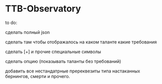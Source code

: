 # TTB-Observatory

to do:

сделать полный json

сделать там чтобы отображалось на каком таланте какие требования

сделать [+] и прочие специальные символы

сделать опцию (показывать таланты без требований)

добавить все нестандатрные пререквезиты типа настаканных бернингов, смерти и прочего.